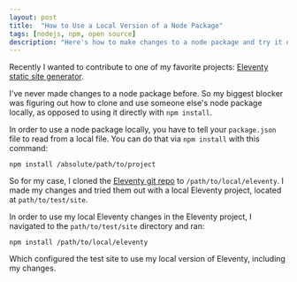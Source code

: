 ```yaml
---
layout: post
title:  "How to Use a Local Version of a Node Package"
tags: [nodejs, npm, open source]
description: "Here's how to make changes to a node package and try it out on your local machine."
---
```


Recently I wanted to contribute to one of my favorite projects: [Eleventy static site generator](https://www.11ty.io/).

I've never made changes to a node package before. So my biggest blocker was figuring out how to clone and use someone else's node package locally, as opposed to using it directly with `npm install`. 

In order to use a node package locally, you have to tell your `package.json` file to read from a local file. You can do that via `npm install` with this command: 

```
npm install /absolute/path/to/project
```

So for my case, I cloned the [Eleventy git repo](https://github.com/11ty/eleventy) to `/path/to/local/eleventy`. I made my changes and tried them out with a local Eleventy project, located at `path/to/test/site`. 

In order to use my local Eleventy changes in the Eleventy project, I navigated to the `path/to/test/site` directory and ran: 

```
npm install /path/to/local/eleventy
```

Which configured the test site to use my local version of Eleventy, including my changes. 